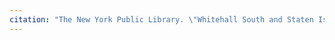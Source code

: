 ```yaml
---
citation: "The New York Public Library. \"Whitehall South and Staten Island ferries, and Revenue Barge Office\" The New York Public Library Digital Collections. 1853-09-24. https://digitalcollections.nypl.org/items/169c2170-c55d-012f-0797-58d385a7bc34."
---
```




